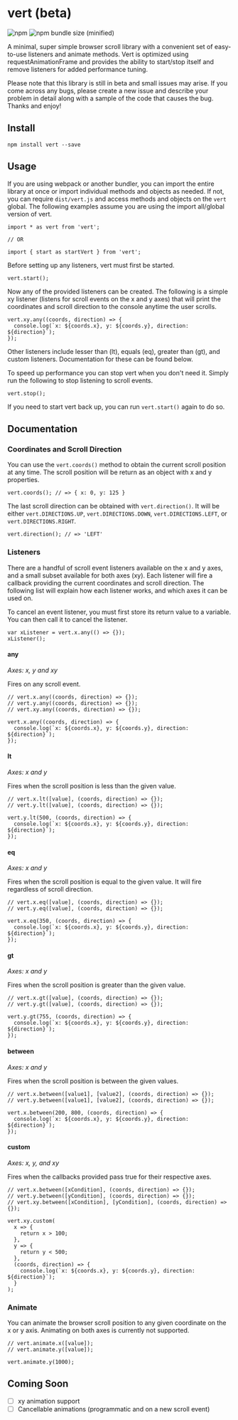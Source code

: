 # vert (beta)

![npm](https://img.shields.io/npm/v/vert.svg)
![npm bundle size (minified)](https://img.shields.io/bundlephobia/min/vert.svg)

A minimal, super simple browser scroll library with a convenient set of easy-to-use listeners and animate methods. Vert is optimized using requestAnimationFrame and provides the ability to start/stop itself and remove listeners for added performance tuning.

Please note that this library is still in beta and small issues may arise. If you come across any bugs, please create a new issue and describe your problem in detail along with a sample of the code that causes the bug. Thanks and enjoy!

## Install

```
npm install vert --save
```

## Usage

If you are using webpack or another bundler, you can import the entire library at once or import individual methods and objects as needed. If not, you can require `dist/vert.js` and access methods and objects on the `vert` global. The following examples assume you are using the import all/global version of vert.

```
import * as vert from 'vert';

// OR

import { start as startVert } from 'vert';
```

Before setting up any listeners, vert must first be started.

```
vert.start();
```

Now any of the provided listeners can be created. The following is a simple xy listener (listens for scroll events on the x and y axes) that will print the coordinates and scroll direction to the console anytime the user scrolls.

```
vert.xy.any((coords, direction) => {
  console.log(`x: ${coords.x}, y: ${coords.y}, direction: ${direction}`);
});
```

Other listeners include lesser than (lt), equals (eq), greater than (gt), and custom listeners. Documentation for these can be found below.

To speed up performance you can stop vert when you don't need it. Simply run the following to stop listening to scroll events.

```
vert.stop();
```

If you need to start vert back up, you can run `vert.start()` again to do so.

## Documentation

### Coordinates and Scroll Direction

You can use the `vert.coords()` method to obtain the current scroll position at any time. The scroll position will be return as an object with x and y properties.

```
vert.coords(); // => { x: 0, y: 125 }
```

The last scroll direction can be obtained with `vert.direction()`. It will be either `vert.DIRECTIONS.UP`, `vert.DIRECTIONS.DOWN`, `vert.DIRECTIONS.LEFT`, or `vert.DIRECTIONS.RIGHT`.

```
vert.direction(); // => 'LEFT'
```

### Listeners

There are a handful of scroll event listeners available on the x and y axes, and a small subset available for both axes (xy). Each listener will fire a callback providing the current coordinates and scroll direction. The following list will explain how each listener works, and which axes it can be used on.

To cancel an event listener, you must first store its return value to a variable. You can then call it to cancel the listener.

```
var xListener = vert.x.any(() => {});
xListener();
```

#### any

*Axes: x, y and xy*

Fires on any scroll event.

```
// vert.x.any((coords, direction) => {});
// vert.y.any((coords, direction) => {});
// vert.xy.any((coords, direction) => {});

vert.x.any((coords, direction) => {
  console.log(`x: ${coords.x}, y: ${coords.y}, direction: ${direction}`);
});
```

#### lt

*Axes: x and y*

Fires when the scroll position is less than the given value.

```
// vert.x.lt([value], (coords, direction) => {});
// vert.y.lt([value], (coords, direction) => {});

vert.y.lt(500, (coords, direction) => {
  console.log(`x: ${coords.x}, y: ${coords.y}, direction: ${direction}`);
});
```

#### eq

*Axes: x and y*

Fires when the scroll position is equal to the given value. It will fire regardless of scroll direction.

```
// vert.x.eq([value], (coords, direction) => {});
// vert.y.eq([value], (coords, direction) => {});

vert.x.eq(350, (coords, direction) => {
  console.log(`x: ${coords.x}, y: ${coords.y}, direction: ${direction}`);
});
```

#### gt

*Axes: x and y*

Fires when the scroll position is greater than the given value.

```
// vert.x.gt([value], (coords, direction) => {});
// vert.y.gt([value], (coords, direction) => {});

vert.y.gt(755, (coords, direction) => {
  console.log(`x: ${coords.x}, y: ${coords.y}, direction: ${direction}`);
});
```

#### between

*Axes: x and y*

Fires when the scroll position is between the given values.

```
// vert.x.between([value1], [value2], (coords, direction) => {});
// vert.y.between([value1], [value2], (coords, direction) => {});

vert.x.between(200, 800, (coords, direction) => {
  console.log(`x: ${coords.x}, y: ${coords.y}, direction: ${direction}`);
});
```

#### custom

*Axes: x, y, and xy*

Fires when the callbacks provided pass true for their respective axes.

```
// vert.x.between([xCondition], (coords, direction) => {});
// vert.y.between([yCondition], (coords, direction) => {});
// vert.xy.between([xCondition], [yCondition], (coords, direction) => {});

vert.xy.custom(
  x => {
    return x > 100;
  },
  y => {
    return y < 500;
  },
  (coords, direction) => {
    console.log(`x: ${coords.x}, y: ${coords.y}, direction: ${direction}`);
  }
);
```

### Animate

You can animate the browser scroll position to any given coordinate on the x or y axis. Animating on both axes is currently not supported.

```
// vert.animate.x([value]);
// vert.animate.y([value]);

vert.animate.y(1000);
```

## Coming Soon

- [ ] xy animation support
- [ ] Cancellable animations (programmatic and on a new scroll event)
